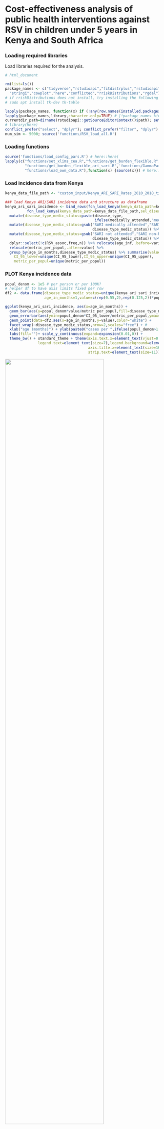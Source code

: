 Cost-effectiveness analysis of public health interventions against RSV
in children under 5 years in Kenya and South Africa
================

### Loading required libraries

Load libraries required for the analysis.

``` r
# html_document

rm(list=ls())
package_names <- c("tidyverse","rstudioapi","fitdistrplus","rstudioapi","matrixStats", # "ungeviz",
  "stringi","cowplot","here","conflicted","rriskDistributions","rgdal")
# if rriskDistributions does not install, try installing the following libraries from the command line:
# sudo apt install tk-dev tk-table

lapply(package_names, function(x) if (!any(row.names(installed.packages()) %in% x)) {install.packages(x)})
lapply(package_names,library,character.only=TRUE) # [!package_names %in% "here"]
currentdir_path=dirname(rstudioapi::getSourceEditorContext()$path); setwd(currentdir_path)
# library(here)
conflict_prefer("select", "dplyr"); conflict_prefer("filter", "dplyr")
num_sim <- 5000; source('functions/RSV_load_all.R')
```

### Loading functions

``` r
source('functions/load_config_pars.R') # here::here(
lapply(c("functions/set_xlims_cea.R","functions/get_burden_flexible.R",
         "functions/get_burden_flexible_ari_sari.R",'functions/GammaParmsFromQuantiles.R',
         "functions/load_own_data.R"),function(x) {source(x)}) # here::here()
```

### Load incidence data from Kenya

``` r
kenya_data_file_path <- "custom_input/Kenya_ARI_SARI_Rates_2010_2018_tidydata_updated_2021_08.csv"

### load Kenya ARI/SARI incidence data and structure as dataframe
kenya_ari_sari_incidence <- bind_rows(fcn_load_kenya(kenya_data_path=kenya_data_file_path,sel_disease="ARI")$rsv_incidence_ageinf,
          fcn_load_kenya(kenya_data_path=kenya_data_file_path,sel_disease="SARI")$rsv_incidence_ageinf) %>% 
  mutate(disease_type_medic_status=paste(disease_type, 
                                         ifelse(medically_attended,"medically attended","not attended")) ) %>%
  mutate(disease_type_medic_status=gsub("SARI medically attended","SARI hospitalised",
                                        disease_type_medic_status)) %>%
  mutate(disease_type_medic_status=gsub("SARI not attended","SARI non-hospitalised",
                                        disease_type_medic_status)) %>%
  dplyr::select(!c(RSV_assoc,freq,n)) %>% relocate(age_inf,.before=variable) %>% 
  relocate(metric_per_popul,.after=value) %>% 
  group_by(age_in_months,disease_type_medic_status) %>% summarise(value=unique(value),
    CI_95_lower=unique(CI_95_lower),CI_95_upper=unique(CI_95_upper),
    metric_per_popul=unique(metric_per_popul))
```

### PLOT Kenya incidence data

``` r
popul_denom <- 1e5 # per person or per 100K?
# helper df to have axis limits fixed per row
df2 <- data.frame(disease_type_medic_status=unique(kenya_ari_sari_incidence$disease_type_medic_status),
                  age_in_months=1,value=c(rep(0.55,2),rep(0.125,2))*popul_denom)

ggplot(kenya_ari_sari_incidence, aes(x=age_in_months)) + 
  geom_bar(aes(y=popul_denom*value/metric_per_popul,fill=disease_type_medic_status),position="stack",stat="identity") +
  geom_errorbar(aes(ymin=popul_denom*CI_95_lower/metric_per_popul,ymax=popul_denom*CI_95_upper/metric_per_popul),size=0.4) +
  geom_point(data=df2,aes(x=age_in_months,y=value),color="white") +
  facet_wrap(~disease_type_medic_status,nrow=2,scales="free") + # 
  xlab("age (months)") + ylab(paste0("cases per ",ifelse(popul_denom>1,"100,000 ",""), "person year",ifelse(popul_denom>1,"s",""))) +
  labs(fill="")+ scale_y_continuous(expand=expansion(0.01,0)) +
  theme_bw() + standard_theme + theme(axis.text.x=element_text(vjust=0.5,size=8),axis.text.y=element_text(size=8),
               legend.text=element_text(size=7),legend.background=element_rect(fill=NA),legend.position="bottom", # c(0.92,0.925)
                                      axis.title.x=element_text(size=10),axis.title.y=element_text(size=10),
                                      strip.text=element_text(size=11))
```

<img src="reprod_figs_files/figure-gfm/unnamed-chunk-4-1.png" width="80%" />

``` r
save_flag=FALSE
if (save_flag){
ggsave(paste0("output/cea_plots/kenya_ari_sari_burden_errorbars_grouped_",ifelse(popul_denom>1,"per100k",""),".png"),
        width=42,height=22,units="cm") }
```

### Fit the uncertainty in ARI/SARI incidence data for Kenya with gamma distributions

``` r
ci50_range <- c(25,75)/1e2; ci95_range <- c(2.5,97.5)/1e2
kenya_nonhosp_hosp_incid_ari_sari <- lapply(c("ARI","SARI"), function(x)
  fcn_gen_nonhosp_hosp_incid_samples_kenya(kenya_data_file_path,sel_disease=x,n_iter=5e3,age_maxval=60,
            CI_intervals=ci95_range,randsampl_distrib_type="gamma"))
names(kenya_nonhosp_hosp_incid_ari_sari)=c("ARI","SARI")
```

### Load Kenya deaths data & fit CI95 values with gamma distributions again

``` r
# Load data
deaths_kenya <- read_csv("custom_input/deaths_kenya_tidy_adjusted_02_2022.csv") %>% 
  filter(variable=="rate" & !age_in_months %in% c("<12","12-23","<24","24-59","<60")) %>% 
  mutate(age_in_months=ifelse(age_in_months=="<1","0",age_in_months),freq=1) %>% 
  mutate(freq=ifelse(grepl('-',age_in_months),as.numeric(sapply(age_in_months, 
                              function(x) diff(as.numeric(unlist(strsplit(x,"-"))))))+1,freq)) %>% 
  mutate(age_in_months_orig=factor(age_in_months,levels=unique(age_in_months)),
         age_in_months=ifelse(grepl('-',age_in_months), 
                              sapply(strsplit(age_in_months,'-'),'[[',1),age_in_months)) %>%
  uncount(weights=freq, .id="n",.remove=F) %>% mutate(age_inf=as.numeric(age_in_months)+(n-1)) %>% 
  dplyr::select(!c(n,freq,age_in_months)) %>% relocate(age_inf,.before=value)

# Fit
kenya_deaths_distrib_params <- bind_rows(lapply(c("yes","no"), function(y_no) data.frame(age_inf=0:59, 
  t(sapply(1:(nrow(deaths_kenya)/2), function(x) gamma.parms.from.quantiles(p=c(2.5,97.5)/100, 
  q=as.numeric((deaths_kenya %>% mutate(CI_95_lower=ifelse(CI_95_lower==0,0.1,CI_95_lower)) %>% 
                  filter(in_hospital==y_no) %>% 
  dplyr::select(c(CI_95_lower,CI_95_upper)))[x,]))[c("shape","rate")])),in_hospital=y_no))) %>% 
  mutate(shape=unlist(shape),rate=unlist(rate))
```

### Generate samples for Kenya deaths from the fitted distributions

``` r
kenya_deaths_incid <- lapply(c("yes","no"), function(y_no) t(sapply(0:59, function(x) 
    rgamma(5e3,shape=(kenya_deaths_distrib_params %>% filter(age_inf==x&in_hospital==y_no))$shape,
          rate=(kenya_deaths_distrib_params %>% filter(age_inf==x&in_hospital==y_no))$rate)))/1e5)
names(kenya_deaths_incid)=c("hosp","nonhosp")
```

### Load deaths data for South Africa

``` r
deaths_SA <- read_csv("custom_input/mortality South Africa updated17_01_2022_TIDY.csv") %>% 
  rename(age_in_months=`age in months`,CI_95_lower=LCI,CI_95_upper=UCI,in_hospital=`medically attended`) %>% 
  filter(!in_hospital %in% "total") %>%
  mutate(in_hospital=ifelse(grepl("in-hospital",in_hospital),"yes","no")) %>%
  filter(variable %in% "rate" & !age_in_months %in% c("<1 year","<5 years")) %>% 
  mutate(age_in_months=ifelse(age_in_months=="<1","0",age_in_months),freq=1) %>% 
  mutate(freq=ifelse(grepl('-',age_in_months),as.numeric(sapply(age_in_months, 
                                      function(x) diff(as.numeric(unlist(strsplit(x,"-"))))))+1,freq)) %>% # 
  mutate(age_in_months_orig=factor(age_in_months,unique(age_in_months)),
         age_in_months=ifelse(grepl('-',age_in_months), 
                              sapply(strsplit(age_in_months,'-'),'[[',1),age_in_months)) %>%
  uncount(weights=freq, .id="n",.remove=F) %>% mutate(age_inf=as.numeric(age_in_months)+(n-1)) %>% 
  dplyr::select(!c(n,freq,age_in_months)) %>% relocate(age_inf,.before=value)
```

    ## Rows: 126 Columns: 7
    ## ── Column specification ────────────────────────────────────────────────────────
    ## Delimiter: ","
    ## chr (3): age in months, variable, medically attended
    ## dbl (4): value, LCI, UCI, metric_per_popul
    ## 
    ## ℹ Use `spec()` to retrieve the full column specification for this data.
    ## ℹ Specify the column types or set `show_col_types = FALSE` to quiet this message.

``` r
# plot separately
# ggplot(deaths_SA,aes(x=age_inf,y=value,color=in_hospital)) + geom_line() + geom_point() +
#   geom_ribbon(aes(ymin=CI_95_lower,ymax=CI_95_upper,fill=in_hospital),alpha=0.2) + theme_bw() +
#   scale_x_continuous(breaks=(0:30)*2,expand=expansion(0.01,0)) + scale_y_log10(breaks=2^(-3:7))
```

### Plot incidence of deaths/100k population for both countries

``` r
deaths_data <- bind_rows(deaths_SA %>% select(!age_inf) %>% group_by(age_in_months_orig,in_hospital) %>%
            summarise(value=unique(value),CI_95_lower=unique(CI_95_lower),CI_95_upper=unique(CI_95_upper),
            country="South Africa") %>% ungroup() %>% 
            mutate(age_in_months_orig=as.character(age_in_months_orig)),
        deaths_kenya %>% group_by(age_in_months_orig,in_hospital) %>% summarise(value=unique(value),
            CI_95_lower=unique(CI_95_lower),CI_95_upper=unique(CI_95_upper),country="Kenya")) %>%
        mutate(age_in_months_orig=factor(age_in_months_orig,levels=unique(age_in_months_orig))) %>% 
        group_by(country,age_in_months_orig) %>% 
        mutate(CI_95_lower_sum=sum(CI_95_lower),CI_95_upper_sum=sum(CI_95_upper)) %>% 
  mutate(in_hospital=ifelse(in_hospital=="yes","in-hospital","out-of-hospital"))
```

    ## `summarise()` has grouped output by 'age_in_months_orig'. You can override
    ## using the `.groups` argument.
    ## `summarise()` has grouped output by 'age_in_months_orig'. You can override
    ## using the `.groups` argument.

``` r
# PLOT
ggplot(deaths_data,aes(x=age_in_months_orig)) + 
  geom_bar(aes(y=value,fill=in_hospital),stat="identity") + # ,position="dodge"
  geom_errorbar(aes(ymin=CI_95_lower_sum,ymax=CI_95_upper_sum,group=in_hospital),size=0.2) + # ,position="dodge"
  facet_wrap(~country) + # ,nrow=2 # ,scales="free_y"
  xlab("age (months)") + ylab("deaths per 100,000 person year") + labs(fill="") +
  scale_y_continuous(expand=expansion(0.01,0),breaks=(0:12)*25) + theme_bw() + standard_theme + 
  theme(axis.text.x=element_text(vjust=0.5,size=11),axis.text.y=element_text(size=11),
    legend.text=element_text(size=13),legend.background=element_rect(fill=NA),strip.text=element_text(size=14),
    legend.position=c(0.88,0.925),axis.title.x=element_text(size=13),axis.title.y=element_text(size=13))
```

<img src="reprod_figs_files/figure-gfm/unnamed-chunk-9-1.png" width="80%" />

``` r
# SAVE
# ggsave("output/cea_plots/ALL_deaths_data_stacked_yfixed.png",width=32,height=18,units="cm")

# Calculate concentration of deaths in first 5 months
# (this is a bit crude bc assuming age group size = duration)
deaths_data %>% mutate(before_5_mts=as.numeric(age_in_months_orig)<=5,
                       size_agegr=ifelse(as.numeric(age_in_months_orig)<=12,1,
                                         ifelse(as.numeric(age_in_months_orig)<=16,2,12))) %>%
   group_by(country,before_5_mts) %>%  summarise(value=sum(value*size_agegr))
```

    ## `summarise()` has grouped output by 'country'. You can override using the
    ## `.groups` argument.

    ## # A tibble: 4 × 3
    ## # Groups:   country [2]
    ##   country      before_5_mts value
    ##   <chr>        <lgl>        <dbl>
    ## 1 Kenya        FALSE         659 
    ## 2 Kenya        TRUE          501 
    ## 3 South Africa FALSE         225.
    ## 4 South Africa TRUE          438

### Fit CI95s of South African deaths data with gamma distributions

``` r
SA_deaths_distrib_params <- bind_rows(lapply(c("yes","no"), 
        function(y_no) data.frame(age_inf=0:(nrow(deaths_SA)/2-1), 
        t(sapply(1:(nrow(deaths_SA)/2), function(x) gamma.parms.from.quantiles(p=c(2.5,97.5)/100, 
        q=as.numeric((deaths_SA %>% mutate(CI_95_lower=ifelse(CI_95_lower==0,0.1,CI_95_lower)) %>% 
        filter(in_hospital==y_no) %>% 
        dplyr::select(c(CI_95_lower,CI_95_upper)))[x,]))[c("shape","rate")])),in_hospital=y_no))) %>% 
  mutate(shape=unlist(shape),rate=unlist(rate))
# generate samples from fitted distribs
popul_denom<-unique(deaths_SA$metric_per_popul)
SA_deaths_incid <- lapply(c("yes","no"), function(y_no) t(sapply(0:(nrow(deaths_SA)/2-1), function(x) 
  rgamma(5e3,shape=(SA_deaths_distrib_params %>% filter(age_inf==x&in_hospital==y_no))$shape,
         rate=(SA_deaths_distrib_params %>% filter(age_inf==x&in_hospital==y_no))$rate)))/popul_denom)
names(SA_deaths_incid)=c("hosp","nonhosp")
```

### Check if the fits match the data well

``` r
ggplot(bind_rows(data.frame(age_inf=0:59,value=rowMeans(SA_deaths_incid$hosp),
            t(sapply(1:nrow(SA_deaths_incid$hosp),
    function(x) quantile(SA_deaths_incid$hosp[x,],probs=c(2.5,97.5)/100))),source="fit" ) %>%
      rename(CI_95_lower=`X2.5.`,CI_95_upper=`X97.5.`),
  deaths_SA %>% filter(in_hospital %in% "yes") %>%
      select(age_inf,value,CI_95_lower,CI_95_upper) %>%
    mutate(source="data",value=value/1e5,CI_95_lower=CI_95_lower/1e5,CI_95_upper=CI_95_upper/1e5) ),
      aes(x=age_inf,color=source,fill=source)) + geom_point(aes(y=value)) + geom_line(aes(y=value)) +
  geom_ribbon(aes(ymin=CI_95_lower,ymax=CI_95_upper),alpha=1/5) + scale_y_log10() +
  theme_bw() + standard_theme
```

<img src="reprod_figs_files/figure-gfm/unnamed-chunk-11-1.png" width="80%" />

### Load South African incidence data of RSV disease (ARI/SARI)

#### Load SARI data

``` r
SA_SARI_data <- fcn_load_s_afr(safr_data_path = "custom_input/s_afr_incidence_data_rate.csv") %>%
  mutate(disease_type_medic_status=paste(disease_type,
        ifelse(hospitalisation,"hospitalised","not hospitalised")) ) %>%
  rename(agegroup_mts=age) %>% 
  relocate(age_inf,.before=Province) %>% relocate(Province,.after=disease_type_medic_status) %>% 
  relocate(year,.before=Province)
```

    ## Rows: 1080 Columns: 10
    ## ── Column specification ────────────────────────────────────────────────────────
    ## Delimiter: ","
    ## chr (4): Province, year, disease_type, age
    ## dbl (5): age_inf, rate, rate_CI_lower, rate_CI_upper, popul_denom
    ## lgl (1): hospitalisation
    ## 
    ## ℹ Use `spec()` to retrieve the full column specification for this data.
    ## ℹ Specify the column types or set `show_col_types = FALSE` to quiet this message.

#### Load ILI (influenza-like illness) data

``` r
SA_ILI_data <- read_csv("custom_input/s_afr_ILI_incidence_rate_160921.csv") %>% 
  filter(!(grepl("<",agegroup) | agegroup %in% c("0-5m","6-11m","12-23m","24-59m","<5y"))) %>%
  mutate(agegroup_mts=agegroup,agegroup=gsub("m","",agegroup), freq=1) %>% 
  mutate(freq=ifelse(grepl('-',agegroup),as.numeric(sapply(agegroup,
                function(x) diff(as.numeric(unlist(strsplit(x,"-"))))))+1,freq)) %>% 
  mutate(agegroup=ifelse(grepl('-',agegroup), sapply(strsplit(agegroup,'-'),'[[',1),agegroup)) %>%
  uncount(weights=freq, .id="n",.remove=F) %>% 
  mutate(age_inf=as.numeric(agegroup)+(n-1)) %>% dplyr::select(!c(n,freq,agegroup)) %>% # 
  relocate(age_inf,.before=rate) %>% relocate(disease_type,.before=hospitalisation) %>%
  mutate(disease_type=ifelse(disease_type=="ILI","ARI",""),
         disease_type_medic_status=ifelse(hospitalisation,paste0("medically attended ",disease_type),
                paste0("non medically attended ",disease_type))) %>% 
  relocate(disease_type_medic_status,.before=Province)
```

    ## Rows: 38 Columns: 8
    ## ── Column specification ────────────────────────────────────────────────────────
    ## Delimiter: ","
    ## chr (3): agegroup, disease_type, Province
    ## dbl (4): rate, rate_CI_lower, rate_CI_upper, popul_denom
    ## lgl (1): hospitalisation
    ## 
    ## ℹ Use `spec()` to retrieve the full column specification for this data.
    ## ℹ Specify the column types or set `show_col_types = FALSE` to quiet this message.

#### Concatenate two datasets

``` r
if (!exists("SA_data")){ SA_data=bind_rows(SA_ILI_data,SA_SARI_data) }
```

### Plot South African disease incidence (ARI/SARI)

``` r
# put it into one dataframe
SA_ILI_SARI_rawdata <- bind_rows( 
  distinct(fcn_load_s_afr(safr_data_path="custom_input/s_afr_incidence_data_rate.csv") %>%
  mutate(disease_type_medic_status=paste(disease_type,
                     ifelse(hospitalisation,"hospitalised","not hospitalised"))) %>% select(!age_inf)),
read_csv("custom_input/s_afr_ILI_incidence_rate_160921.csv") %>% 
  filter(!(grepl("<",agegroup) | agegroup %in% c("0-5m","6-11m","12-23m","24-59m","<5y"))) %>%
  rename(age=agegroup) %>% mutate(disease_type=ifelse(disease_type=="ILI","ARI",""),
         disease_type_medic_status=ifelse(hospitalisation,paste0("medically attended ",disease_type),
                                          paste0("non medically attended ",disease_type))) ) %>%
  mutate(age=gsub("m","",age),age=factor(age,levels=unique(age)))
```

    ## Rows: 1080 Columns: 10
    ## ── Column specification ────────────────────────────────────────────────────────
    ## Delimiter: ","
    ## chr (4): Province, year, disease_type, age
    ## dbl (5): age_inf, rate, rate_CI_lower, rate_CI_upper, popul_denom
    ## lgl (1): hospitalisation
    ## 
    ## ℹ Use `spec()` to retrieve the full column specification for this data.
    ## ℹ Specify the column types or set `show_col_types = FALSE` to quiet this message.
    ## Rows: 38 Columns: 8
    ## ── Column specification ────────────────────────────────────────────────────────
    ## Delimiter: ","
    ## chr (3): agegroup, disease_type, Province
    ## dbl (4): rate, rate_CI_lower, rate_CI_upper, popul_denom
    ## lgl (1): hospitalisation
    ## 
    ## ℹ Use `spec()` to retrieve the full column specification for this data.
    ## ℹ Specify the column types or set `show_col_types = FALSE` to quiet this message.

``` r
# PLOT
plot_popul_denom <- 1e5 # per person or per 100K?
  # helper df to have axis limits fixed per row
  df2 <- data.frame(disease_type_medic_status=unique(SA_ILI_SARI_rawdata$disease_type_medic_status),age=1/2,
                    rate=c(rep(0.115,2),rep(0.32,2))*plot_popul_denom)
# create plot
ggplot(SA_ILI_SARI_rawdata,aes(x=age)) + 
  geom_bar(aes(y=plot_popul_denom*rate/popul_denom,fill=disease_type_medic_status),position="stack",stat="identity") +
  geom_errorbar(aes(ymin=plot_popul_denom*rate_CI_lower/popul_denom,ymax=plot_popul_denom*rate_CI_upper/popul_denom),size=0.4) +
  geom_point(data=df2,aes(x=age,y=rate),color="white") +
  facet_wrap(~disease_type_medic_status,nrow=2,scales = "free") + # 
  xlab("age (months)") + ylab(paste0("cases per ",ifelse(popul_denom>1,"100,000 ",""), "person year",ifelse(popul_denom>1,"s",""))) +
  labs(fill="") + scale_y_continuous(expand=expansion(0.01,0)) +
  theme_bw() + standard_theme + theme(axis.text.x=element_text(vjust=0.5,size=8),axis.text.y=element_text(size=8),
               legend.text=element_text(size=7),legend.background=element_rect(fill=NA),legend.position="bottom", # c(0.92,0.925)
                                      axis.title.x=element_text(size=10),axis.title.y=element_text(size=10),
                                      strip.text=element_text(size=11))
```

<img src="reprod_figs_files/figure-gfm/unnamed-chunk-15-1.png" width="80%" />

``` r
# SAVE
# ggsave(paste0("output/cea_plots/SA_ari_sari_burden_errorbars_grouped_ILI_160921",ifelse(popul_denom>1,"per100k",""),".png"),
#        width=42,height=22,units="cm")
```

### Expanding ILI rates to ARI by taking % of ARI with fever in Kenya

``` r
ILI_adjust_SA=TRUE
if (ILI_adjust_SA) { # 
  print("divide by fever proportion")
  SA_data[SA_data$disease_type=="ARI",c("rate","rate_CI_lower","rate_CI_upper")]=
  SA_data[SA_data$disease_type=="ARI",c("rate","rate_CI_lower","rate_CI_upper")]/mean(c(0.333,0.205,0.16))
  divided_fever=TRUE 
  }
```

    ## [1] "divide by fever proportion"

### Fit South African ARI/SARI incidence data by fitting CI95s with gamma distributions

``` r
# CI lower limit should not be 0 -> setting it to 1 in those cases where it's 0
# since average value of mean rate is > 1000, this does not change results more than 0.1%
SA_data$rate_CI_lower[SA_data$age_inf==0 & SA_data$disease_type=="ARI"]=1

### generate 5e3 sample paths for CEA
sa_nonhosp_hosp_incid_ari_sari=lapply(c("ARI","SARI"), 
      function(x) fcn_gen_nonhosp_hosp_incid_samples_SA(SA_data,diseasetype=x,
      n_iter=5e3, age_maxval=60,CI_intervals=ci95_range,randsampl_distrib_type="gamma"))
```

    ## [1] "fitting gamma distrib. to data means and CI95s"
    ## [1] "fitting gamma distrib. to data means and CI95s"

``` r
names(sa_nonhosp_hosp_incid_ari_sari)=c("ARI","SARI")
```

## Cost Estimates

### South African cost estimates

#### Inflation data

``` r
inflation_data <- (read_csv("custom_input/inflation_data.csv") %>% filter(grepl("South Africa",`Country Name`)))
```

    ## Rows: 266 Columns: 24
    ## ── Column specification ────────────────────────────────────────────────────────
    ## Delimiter: ","
    ## chr  (4): Country Name, Country Code, Indicator Name, Indicator Code
    ## dbl (20): 2001, 2002, 2003, 2004, 2005, 2006, 2007, 2008, 2009, 2010, 2011, ...
    ## 
    ## ℹ Use `spec()` to retrieve the full column specification for this data.
    ## ℹ Specify the column types or set `show_col_types = FALSE` to quiet this message.

``` r
inflation_rate <- 1+as.numeric(inflation_data[,(ncol(inflation_data)-5):ncol(inflation_data)])/100
# ratio of exchange rates 2014 vs 2021
exch_rate_adj <- 11.2/14.77
# adjustment of 2014 prices
hist_adj <- prod(inflation_rate)*exch_rate_adj
```

### Load South Africa outpatient cost

``` r
s_afr_outpatient_cost <- bind_rows(data.frame(age="0-59",mean=25,LCI=18.3,UCI=31.8,
                                          cost_type="healthcare",disease="outpatient",name="total"),
      read_csv("custom_input/s_afr_PDE_calcs.csv") %>% filter(grepl("outpatient",disease)) %>%  
  rename(mean=`Mean cost per illness episode (USD)`)) %>% 
  # adjustment for inflation and exch rate change
  mutate(mean=mean*hist_adj,LCI=LCI*hist_adj,UCI=UCI*hist_adj)
```

    ## Rows: 53 Columns: 7
    ## ── Column specification ────────────────────────────────────────────────────────
    ## Delimiter: ","
    ## chr (4): age, name, cost_type, disease
    ## dbl (3): Mean cost per illness episode (USD), LCI, UCI
    ## 
    ## ℹ Use `spec()` to retrieve the full column specification for this data.
    ## ℹ Specify the column types or set `show_col_types = FALSE` to quiet this message.

### Fitting cost estimates (CI95s) with gamma distributions

``` r
if (!any(grepl("shape",colnames(s_afr_outpatient_cost)))) {
  # colbind to original dataframe
for (k_row in 1:nrow(s_afr_outpatient_cost)) {
    gamma_fit <- c(get.gamma.par(p=ci95_range,q=c(s_afr_outpatient_cost$LCI[k_row],s_afr_outpatient_cost$UCI[k_row]),
                             show.output=F,plot=F),scaling=1)
  # if fitting fails, this can be overcome by dividing the costs by 100 and then scaling the fit 100x afterwards
  if (any(is.na(gamma_fit))) { 
    gamma_fit <- c(get.gamma.par(p=ci95_range,
                      q=c(s_afr_outpatient_cost$LCI[k_row],s_afr_outpatient_cost$UCI[k_row])/100,
                                                show.output=F,plot=F),scaling=100) 
    }
  sim_gamma <- rgamma(n=1e4,shape=gamma_fit["shape"],rate=gamma_fit["rate"])*gamma_fit["scaling"]
  gamma_fit <- c(gamma_fit,sim_mean=mean(sim_gamma),
                     sim_ci95_low=as.numeric(quantile(sim_gamma,probs=ci95_range[1])),
                     sim_ci95_up=as.numeric(quantile(sim_gamma,probs=ci95_range[2])))
  if (k_row==1) { SA_outpatient_fit_pars <- gamma_fit } else {
    SA_outpatient_fit_pars <- bind_rows(SA_outpatient_fit_pars,gamma_fit)} 
}
# bind together
  s_afr_outpatient_cost <- bind_cols(s_afr_outpatient_cost,SA_outpatient_fit_pars) %>% 
  mutate(freq=ifelse(grepl('-',age),
                     as.numeric(sapply(age, function(x) diff(as.numeric(unlist(strsplit(x,"-"))))))+1,1)) %>%
  mutate(age=ifelse(grepl('-',age), sapply(strsplit(age,'-'),'[[',1),age)) %>%
  uncount(weights=freq, .id="n",.remove=F) %>% # dplyr::
  mutate(age=as.numeric(age)+(n-1)) %>% select(!c(n,freq)) 
}
```

    ## Warning: The fitting procedure 'L-BFGS-B' has failed (convergence error occurred
    ## or specified tolerance not achieved)!

    ## Warning: The fitting procedure 'BFGS' has failed (convergence error occurred or
    ## specified tolerance not achieved)!

    ## The fitting procedure 'L-BFGS-B' was successful!
    ## The fitting procedure 'L-BFGS-B' was successful!
    ## The fitting procedure 'L-BFGS-B' was successful!
    ## The fitting procedure 'L-BFGS-B' was successful!
    ## The fitting procedure 'L-BFGS-B' was successful!
    ## The fitting procedure 'L-BFGS-B' was successful!

``` r
# PLOT: compare with and data
ggplot(s_afr_outpatient_cost) + geom_point(aes(x=mean,y=sim_mean,color=name,fill=cost_type),shape=21,size=3) +
   theme_bw() + scale_x_log10() + scale_y_log10(expand=expansion(0.1,0))
```

![](reprod_figs_files/figure-gfm/unnamed-chunk-20-1.png)<!-- --> ###
Load inpatient costs (South Africa)

``` r
s_afr_inpatient_cost <- read_csv("custom_input/s_afr_PDE_calcs.csv") %>% 
  filter(!name %in% "PDE" & grepl("inpatient",disease)) %>% 
  rename(mean=`Mean cost per illness episode (USD)`) %>%
  mutate(freq=ifelse(grepl('-',age),
                     as.numeric(sapply(age, function(x) diff(as.numeric(unlist(strsplit(x,"-"))))))+1,1)) %>% 
  mutate(age=ifelse(grepl('-',age), sapply(strsplit(age,'-'),'[[',1),age)) %>% 
  uncount(weights=freq, .id="n",.remove=F) %>% # dplyr::
  mutate(age=as.numeric(age)+(n-1)) %>% select(!c(n,freq)) %>%
  mutate(mean=mean*hist_adj,LCI=LCI*hist_adj,UCI=UCI*hist_adj) # adjustment for inflation and exch rate change
```

    ## Rows: 53 Columns: 7
    ## ── Column specification ────────────────────────────────────────────────────────
    ## Delimiter: ","
    ## chr (4): age, name, cost_type, disease
    ## dbl (3): Mean cost per illness episode (USD), LCI, UCI
    ## 
    ## ℹ Use `spec()` to retrieve the full column specification for this data.
    ## ℹ Specify the column types or set `show_col_types = FALSE` to quiet this message.

### Fit inpatient cost estimates (South Africa) with gamma distributions

``` r
if (!any(grepl("shape",colnames(s_afr_inpatient_cost)))){
  sa_costs_unique <- s_afr_inpatient_cost %>% select(c(name,mean,LCI,UCI,cost_type,disease)) %>% distinct()
  for (k_row in 1:nrow(sa_costs_unique)) {
    g_fit_data <- c(ifelse(sa_costs_unique$LCI[k_row]==0,0.01,sa_costs_unique$LCI[k_row]),
                    sa_costs_unique$UCI[k_row])
    fit_gamma <- c(get.gamma.par(q=g_fit_data,p=ci95_range,show.output=F,plot=F)[c("shape","rate")],scaling=1)
    if (any(is.na(fit_gamma))) {
      print("first fit unsuccesful, re-fit with rescaling")
      fit_gamma <- c(get.gamma.par(q=g_fit_data/100,p=ci95_range,show.output=F,plot=F)[c("shape","rate")],scaling=100)
      }
    sim_gam<-rgamma(n=1e4,rate=fit_gamma["rate"],shape=fit_gamma["shape"])*fit_gamma["scaling"]
    gamma_out<-c(n=k_row,fit_gamma,sim_mean=mean(sim_gam),
                 sim_ci95_low=as.numeric(quantile(sim_gam,probs=ci95_range[1])),
                 sim_ci95_up=as.numeric(quantile(sim_gam,probs=ci95_range[2])))
    if (k_row==1) { gamma_fits <- gamma_out  } else { gamma_fits <- bind_rows(gamma_fits,gamma_out)}
  }
  s_afr_inpatient_cost <- left_join(s_afr_inpatient_cost,
            left_join(sa_costs_unique %>% mutate(n=row_number()),gamma_fits,by="n") %>% select(!n),
            by=c("name","mean","LCI","UCI","cost_type","disease"))
}
```

    ## [1] "first fit unsuccesful, re-fit with rescaling"
    ## [1] "first fit unsuccesful, re-fit with rescaling"
    ## [1] "first fit unsuccesful, re-fit with rescaling"
    ## [1] "first fit unsuccesful, re-fit with rescaling"
    ## [1] "first fit unsuccesful, re-fit with rescaling"
    ## [1] "first fit unsuccesful, re-fit with rescaling"
    ## [1] "first fit unsuccesful, re-fit with rescaling"
    ## [1] "first fit unsuccesful, re-fit with rescaling"
    ## [1] "first fit unsuccesful, re-fit with rescaling"
    ## [1] "first fit unsuccesful, re-fit with rescaling"
    ## [1] "first fit unsuccesful, re-fit with rescaling"
    ## [1] "first fit unsuccesful, re-fit with rescaling"
    ## [1] "first fit unsuccesful, re-fit with rescaling"
    ## [1] "first fit unsuccesful, re-fit with rescaling"
    ## [1] "first fit unsuccesful, re-fit with rescaling"
    ## [1] "first fit unsuccesful, re-fit with rescaling"
    ## [1] "first fit unsuccesful, re-fit with rescaling"
    ## [1] "first fit unsuccesful, re-fit with rescaling"
    ## [1] "first fit unsuccesful, re-fit with rescaling"
    ## [1] "first fit unsuccesful, re-fit with rescaling"
    ## [1] "first fit unsuccesful, re-fit with rescaling"
    ## [1] "first fit unsuccesful, re-fit with rescaling"
    ## [1] "first fit unsuccesful, re-fit with rescaling"

``` r
list_SA_costs <- list("inpatient"=s_afr_inpatient_cost,"outpatient"=s_afr_outpatient_cost)

# cost data types:
# list_SA_costs$inpatient %>% select(c(name,disease,cost_type)) %>% distinct()
# list_SA_costs$outpatient %>% select(c(name,disease,cost_type)) %>% distinct()
```

#### Check if (South Afr) inpatient cost fits are good

``` r
ggplot(s_afr_inpatient_cost,aes(x=age)) + geom_line(aes(y=mean)) + geom_point(aes(y=mean),shape=21) +
  geom_line(aes(y=sim_mean),color="red") + geom_point(aes(y=sim_mean),shape=21,color="red") +
  geom_ribbon(aes(ymin=LCI,ymax=UCI),alpha=0.2) + geom_ribbon(aes(ymin=sim_ci95_low,ymax=sim_ci95_up),fill="red",alpha=0.2) +
  facet_wrap(disease~name~cost_type,scales="free_y") + theme_bw() + standard_theme +
  theme(axis.text.x=element_text(vjust=0.5,size=8),axis.text.y=element_text(size=8),
               legend.text=element_text(size=7),legend.background=element_rect(fill=NA),legend.position="bottom", # c(0.92,0.925)
                                      axis.title.x=element_text(size=10),axis.title.y=element_text(size=10),
                                      strip.text=element_text(size=11)) + ggtitle("black: data, red = fitted values")
```

<img src="reprod_figs_files/figure-gfm/unnamed-chunk-23-1.png" width="80%" />
## KENYA cost estimates

### Load Kenya cost data

``` r
kenya_costs <- read_csv("custom_input/kenya_costing_tables_tidy.csv")
```

    ## Rows: 34 Columns: 8
    ## ── Column specification ────────────────────────────────────────────────────────
    ## Delimiter: ","
    ## chr (4): variable, Age in months, site, currency
    ## dbl (4): mean, median, ci95_low, ci95_up
    ## 
    ## ℹ Use `spec()` to retrieve the full column specification for this data.
    ## ℹ Specify the column types or set `show_col_types = FALSE` to quiet this message.

``` r
# using inpatient/outpatient ratio in South Africa OR study from Malawi, taken from:
# https://www.ncbi.nlm.nih.gov/pmc/articles/PMC7864144/
in_outpatient_cost_ratio <- 45.37/9.26
# we assume that inpatient/outpatient cost ratio is same as in Malawi, and total cost
# (# inpatients)*outpatient_cost*SA_in_outpatient_ratio + (# outpatients)*outpatient_cost = total cost
# outpatient_cost = (total cost)/[(# inpatients)*SA_in_outpatient_ratio + (# outpatients)]
KEN_outpatient_cost <- kenya_costs$mean[kenya_costs$variable %in% "Total healthcare cost"]/
  (kenya_costs$mean[grepl("Total number of inpatients",kenya_costs$variable)]*in_outpatient_cost_ratio + 
     kenya_costs$mean[grepl("Total number of outpatients",kenya_costs$variable)])
# assemble list
ken_inpatient_rows <- kenya_costs %>% filter(grepl("Siaya",site) & grepl("Total patient",variable))
```

### Fit Kenya cost data with gamma distributions

``` r
list_KEN_costs <- list(inpatient_household=bind_cols(
  kenya_costs %>% filter(grepl("Siaya",site) & grepl("Total patient",variable)), 
  t(sapply(1:nrow(ken_inpatient_rows), function(x)
  unlist(get.gamma.par(q=c(ken_inpatient_rows$ci95_low[x],ken_inpatient_rows$median[x],
            ken_inpatient_rows$ci95_up[x])/100,p=c(2.5,50,97.5)/100,plot=F)[c("shape","rate")]))),scaling=100),
  inpatient_healthcare_system=KEN_outpatient_cost*in_outpatient_cost_ratio,outpatient_cost=KEN_outpatient_cost)
```

    ## The fitting procedure 'L-BFGS-B' was successful!

    ## $par
    ## [1] 111.46629  70.42779
    ## 
    ## $value
    ## [1] 6.772076e-05
    ## 
    ## $counts
    ## function gradient 
    ##       29       29 
    ## 
    ## $convergence
    ## [1] 0
    ## 
    ## $message
    ## [1] "CONVERGENCE: REL_REDUCTION_OF_F <= FACTR*EPSMCH"

## Efficacy figures

``` r
lists_of_effics <- list(
  # published novavax data (MV), for mAB: https://www.nejm.org/doi/pdf/10.1056/NEJMoa2110275?articleTools=true)
  list(mat_vacc=list(sympt_disease=c(mean=0.394,CI95_low=0.053,CI95_high=0.612),
                                         hospit=c(mean=0.444,CI95_low=0.196,CI95_high=0.615),
                                         severe=c(mean=0.483,CI95_low=-8.2/100,CI95_high=0.753), # c(mean=0.483,-8.2/100,0.753)
                                         half_life=36.5/30,duration=3),
                           monocl_ab=list(sympt_disease=c(mean=0.772,CI95_low=0.587,CI95_high=0.875),
                                hospit=c(mean=0.611,CI95_low=-3.7/100,CI95_high=0.854),
                                half_life=59.3/30,duration=5)),
  # Phase II data for nirsevimab (mAb): sympt_disease=c(mean=0.701,CI95_low=0.523,CI95_high=0.812),
                                          # hospit=c(mean=0.784,CI95_low=0.519,CI95_high=0.903),
                                          # half_life=59.3/30,duration=5))
  # new data (for MV: Pfizer data from conference, for mAB: https://www.nejm.org/doi/pdf/10.1056/NEJMoa2110275?articleTools=true)
                    list(mat_vacc=list(sympt_disease=c(mean=0.847,CI95_low=0.216,CI95_high=0.976),
                                hospit=c(mean=0.847,CI95_low=0.216,CI95_high=0.976), # no sep data
                                severe=c(mean=0.915,CI95_low=-5.6/100,CI95_high=0.998),
                                half_life=36.5/30,duration=3),
                           monocl_ab=list(sympt_disease=c(mean=0.772,CI95_low=0.587,CI95_high=0.875),
                                hospit=c(mean=0.611,CI95_low=-3.7/100,CI95_high=0.854),
                                half_life=59.3/30,duration=5)),
  # hypothetical, 40% mean effic for everything
  list(mat_vacc=list(sympt_disease=c(mean=0.4,CI95_low=0.2,CI95_high=0.6),
                     hospit=c(mean=0.4,CI95_low=0.2,CI95_high=0.6), # no sep data
                     severe=c(mean=0.4,CI95_low=0.2,CI95_high=0.6),half_life=36.5/30,duration=3),
       monocl_ab=list(sympt_disease=c(mean=0.4,CI95_low=0.2,CI95_high=0.6),
                      hospit=c(mean=0.4,CI95_low=0.2,CI95_high=0.6),half_life=59.3/30,duration=5)),
  # hypothetical, 60% mean effic for everything
  list(mat_vacc=list(sympt_disease=c(mean=0.6,CI95_low=0.4,CI95_high=0.8),
                     hospit=c(mean=0.6,CI95_low=0.4,CI95_high=0.8), # no sep data
                     severe=c(mean=0.6,CI95_low=0.4,CI95_high=0.8),half_life=36.5/30,duration=3),
       monocl_ab=list(sympt_disease=c(mean=0.6,CI95_low=0.4,CI95_high=0.8),
                      hospit=c(mean=0.6,CI95_low=0.4,CI95_high=0.8),half_life=59.3/30,duration=5)),
  list(mat_vacc=list(sympt_disease=c(mean=0.8,CI95_low=0.6,CI95_high=1),
                     hospit=c(mean=0.8,CI95_low=0.6,CI95_high=1), # no sep data
                     severe=c(mean=0.8,CI95_low=0.6,CI95_high=1),half_life=36.5/30,duration=3),
       monocl_ab=list(sympt_disease=c(mean=0.8,CI95_low=0.6,CI95_high=1),
                      hospit=c(mean=0.8,CI95_low=0.6,CI95_high=1),half_life=59.3/30,duration=5))
  )

efficacy_figures <- lists_of_effics[[1]]
```

### Fit efficacy by distributions

``` r
# fitting efficacy figures with a beta distribution
source("functions/fit_efficacy.R")
g(list_effic_betafit,allfits) %=% fcn_betafit_efficacy(effic_figs=efficacy_figures,
                                   scan_range_resol_nsample=c(min=-2,max=2,by=1/100,n_sample=2e4),
                                   optim_range_res=c(min=-1,max=2,by=0.04),optim_initguess=c(-0.05,1))
```

    ## [1] "mat_vacc"      "sympt_disease"
    ## [1] "mat_vacc" "hospit"  
    ## [1] "mat_vacc" "severe"  
    ## [1] "monocl_ab"     "sympt_disease"
    ## [1] "monocl_ab" "hospit"

``` r
# fit as: beta_fit <- rbeta(n=1e4,shape1=alphaval,shape2=betaval)*scale_val + shift_val
```

#### Shift distributions to fit the mean better? (set to false by default)

``` r
# if this is set to true, then the fit is shifted to be more aligned with the mean efficacy rather than
# the CI interval (beta distribution often cannot do both)
flag_adjust_to_mean <- FALSE
if (flag_adjust_to_mean){
mv_severe_err <- c(t(allfits %>% filter(interv=="mat_vacc" & disease=="severe") %>% 
                       select(c(data_mean,data_CI95_low,data_CI95_high)))) -
  c(t(allfits %>% filter(interv=="mat_vacc"&disease=="severe") %>% select(c(mean,CI95_low,CI95_high))))
# adjust
list_effic_betafit$mat_vacc$severe["shift_fit"] <- list_effic_betafit$mat_vacc$severe["shift_fit"] + mv_severe_err[1]
# try how mean changed
sim_beta <- (rbeta(n=1e4,shape1=list_effic_betafit$mat_vacc$severe["shape1"],
              shape2=list_effic_betafit$mat_vacc$severe["shape2"])*list_effic_betafit$mat_vacc$severe["scale_fit"])+
  list_effic_betafit$mat_vacc$severe["shift_fit"]
c(mean(sim_beta),quantile(sim_beta,probs=ci95_range))
}
```

### Dose prices

``` r
pricelist=list("mat_vacc"=2.5,"mAb"=5)
# loop thru: cntrs * interventions
cntrs_cea=c("KEN","ZAF")
par_table <- expand_grid(n_cntr_output=1:length(cntrs_cea),n_interv=1:2); read_calc_flag=c("calc","read")[1]
kenya_deaths_input=TRUE; SA_deaths_input=TRUE
```

### Set if exponential waning of efficacy, create folder name

``` r
# exponential waning model used for efficacy
exp_wane_val <- FALSE
# parameters for exponential waning model
g(list_exp_waning_param,df_exp_waning_param) %=% fcn_exp_waning_rate(efficacy_figures,n_row=60)
# distribution used to fit efficacy figures
effic_dist_fit <- "beta" # 
lower_cov=FALSE # ; lower_cov_val=0.7
subfolder_name <- paste0("new_price_efficacy_",ifelse(kenya_deaths_input,"KENdeaths",""),
                       ifelse(SA_deaths_input,"_SAdeaths",""),
        "_CIs_SA_ILI_",ifelse(ILI_adjust_SA,"broader","narrow"),ifelse(exp_wane_val,"_expwaning",""),
        # ifelse(FALSE,paste0("_coverage",lower_cov_val),""),
        ifelse(flag_adjust_to_mean,"_adj_mv_sev_eff_mean",""),
        ifelse(grepl("gamma",effic_dist_fit),"","_effic_betafit"),"/") 
# ifelse(flag_publ_effic,"","_interim")
```

### Set up initial conditions

``` r
### Before starting loop for the FIRST TIME need to create temp folder (afterwards can comment out this line)
source("init_cea_calc_parallel.R")
```

    ## [1] "calculating costs"
    ## [1] "calculating averted burden"
    ## [1] "calculating total costs"
    ## [1] "aggregating output"

### Outputs of CEA to display

``` r
# outputs to display
all_cols=c("non_hosp_cases","hosp_cases",
           "rsv_deaths","rsv_deaths_disc",
           "total_DALY","total_DALY_disc",
           "cost_rsv_hosp",
           "total_medical_cost","total_medical_cost_disc",
           "incremental_cost","incremental_cost_disc",
           "total_medical_cost_averted","total_medical_cost_disc_averted",
           "non_hosp_cases_averted","hosp_cases_averted",
           "rsv_deaths_averted", 
           "total_DALY_averted","total_DALY_disc_averted",
           "SARI_averted",
           "incremental_cost/DALY_averted",
           "total_YLD","total_YLD_disc",
           "total_YLL","total_YLL_disc",
           "total_YLD_disc_averted","total_YLL_disc_averted",
           "hosp_SARI","non_hosp_SARI","ARI_averted") 
####
burden_cols <- all_cols[!grepl("cost|averted",all_cols)]; cost_cols <- all_cols[grepl("cost",all_cols)]
```

## RUN cost effectiveness calculations

``` r
ci50_range <- c(25,75)/1e2; ci95_range <- c(2.5,97.5)/1e2
# do we also want to calculate with projections from [Li 2020]
CALC_PROJECTION=TRUE
# run calculations (approx 3 mins if CALC_PROJECTION=FALSE, 6 mins if TRUE)
source("functions/cea_loop_cntr_interv.R")
```

### SAVE outputs of CEA

``` r
filenames <- list.files(paste0("output/cea_plots/",subfolder_name),pattern=".csv")[
  !(list.files(paste0("output/cea_plots/",subfolder_name),pattern=".csv") %in% "cea_summary_all.csv")]
filenames <- filenames[grepl("_cea_summary_mean_",filenames)]
for (k_filename in 1:length(filenames)) {
  x=read_csv(paste0("output/cea_plots/",subfolder_name,filenames[k_filename]))
  if (k_filename==1){ cea_summary_all=x } else { cea_summary_all=bind_rows(cea_summary_all,x) }
}
```

    ## Rows: 474 Columns: 18
    ## ── Column specification ────────────────────────────────────────────────────────
    ## Delimiter: ","
    ## chr  (4): source, variable, country_iso, intervention
    ## dbl (13): mean, median, CI50_low, CI50_high, CI95_low, CI95_high, norm_mean,...
    ## lgl  (1): source_num
    ## 
    ## ℹ Use `spec()` to retrieve the full column specification for this data.
    ## ℹ Specify the column types or set `show_col_types = FALSE` to quiet this message.
    ## Rows: 474 Columns: 18
    ## ── Column specification ────────────────────────────────────────────────────────
    ## Delimiter: ","
    ## chr  (4): source, variable, country_iso, intervention
    ## dbl (13): mean, median, CI50_low, CI50_high, CI95_low, CI95_high, norm_mean,...
    ## lgl  (1): source_num
    ## 
    ## ℹ Use `spec()` to retrieve the full column specification for this data.
    ## ℹ Specify the column types or set `show_col_types = FALSE` to quiet this message.
    ## Rows: 476 Columns: 18
    ## ── Column specification ────────────────────────────────────────────────────────
    ## Delimiter: ","
    ## chr  (4): source, variable, country_iso, intervention
    ## dbl (13): mean, median, CI50_low, CI50_high, CI95_low, CI95_high, norm_mean,...
    ## lgl  (1): source_num
    ## 
    ## ℹ Use `spec()` to retrieve the full column specification for this data.
    ## ℹ Specify the column types or set `show_col_types = FALSE` to quiet this message.
    ## Rows: 476 Columns: 18
    ## ── Column specification ────────────────────────────────────────────────────────
    ## Delimiter: ","
    ## chr  (4): source, variable, country_iso, intervention
    ## dbl (13): mean, median, CI50_low, CI50_high, CI95_low, CI95_high, norm_mean,...
    ## lgl  (1): source_num
    ## 
    ## ℹ Use `spec()` to retrieve the full column specification for this data.
    ## ℹ Specify the column types or set `show_col_types = FALSE` to quiet this message.

``` r
# add column of country
cea_summary_all <- cea_summary_all %>% 
                  mutate(plot_variable=NA,country_plot=ifelse(country_iso=="KEN","Kenya","South Africa"))
# save
write_csv(cea_summary_all,paste0("output/cea_plots/",subfolder_name,"cea_summary_all.csv"))
```

## Make summary plots of CEA

#### Settings for plots (variable names)

``` r
### READ IN results of simulations if already available 
# cea_summary_all <- read_csv(paste0("output/cea_plots/",subfolder_name,"cea_summary_all.csv"))
# replace names
old_new_names <- list(
  "old"=list(c("total_YLD","total_YLL","hosp_YLD","hosp_med_att_YLD","non_hosp_YLD","total_DALY"),
            c("rsv_deaths","hosp_SARI","non_hosp_SARI","hosp_cases","non_hosp_cases"),  # ,"ARI_YLD","SARI_YLD"
            c("admin_cost","cost_rsv_hosp","cost_rsv_outpatient","total_medical_cost")),
  "new"=list(c("total YLD","total YLL","YLD hospitalised cases","YLD medically attended cases",
                "YLD non-hospitalised cases","total DALY"),
              c("deaths","hospitalised SARI","non-hospitalised SARI","hospitalised cases","non-hospitalised cases"),
              c("admin. costs","hospitalisation costs","outpatient costs","total medical cost")))
```

### Figures on relative reduction of disease burden

``` r
save_flag=FALSE # TRUE
source("functions/fig_combined_burden_cost_reduct.R")
geom_text_font_size=4

for (k_plot in 1:length(plot_list)) {
  plot_list[[k_plot]] <- plot_list[[k_plot]] + 
    theme(axis.text.x=element_text(vjust=0.5,size=9),axis.text.y=element_text(size=8.5),plot.caption=element_text(size=9),
          legend.text=element_text(size=9),legend.background=element_rect(fill=NA),legend.position="bottom", # c(0.92,0.925)
          axis.title.x=element_text(size=10),axis.title.y=element_text(size=10),strip.text=element_text(size=9))
}
```

### Relative reduction in DALYs

``` r
# Disease burden
plot_list[[1]]
```

<img src="reprod_figs_files/figure-gfm/unnamed-chunk-37-1.png" width="100%" height="100%" />

### Relative reduction in deaths/hospitalisations

``` r
# deaths/ 
plot_list[[2]]
```

<img src="reprod_figs_files/figure-gfm/unnamed-chunk-38-1.png" width="100%" height="100%" />

### Relative reduction in treatment costs

``` r
# deaths/ 
plot_list[[3]]
```

<img src="reprod_figs_files/figure-gfm/unnamed-chunk-39-1.png" width="100%" height="100%" />

### Plots on ICERs

#### Run calculations of ICERs at different dose price levels

``` r
price_scaling_vect <- 1:20 
# calculates ICERs for different price levels (dataframe for default price: df_interv_incremcosts_icer)
source("functions/icer_plots.R")

# create dataframe with all prices
ICER_sensit_price <- bind_rows(list_scaled) %>%
  mutate(CI50_wrong=CI50_low>CI50_high,CI95_wrong=CI95_low>CI95_high,CI50_low_store=CI50_low,CI95_low_store=CI95_low) %>% # 
  mutate(CI50_low=ifelse(CI50_wrong,CI50_high,CI50_low),CI95_low=ifelse(CI50_wrong,CI95_high,CI95_low),
         CI50_high=ifelse(CI95_wrong,CI50_low_store,CI50_high),CI95_high=ifelse(CI95_wrong,CI95_low_store,CI95_high)) %>%
  select(!c(CI50_wrong,CI95_wrong,CI50_low_store,CI95_low_store)) %>% mutate(across(where(is.numeric),round,1))
```

#### Plot ICERs across price range

Darker shading = CI50, lighter = CI95

``` r
price_limit_MV=30; SAVE_FLAG=F
source("functions/icer_range_plots.R")
```

    ## `summarise()` has grouped output by 'intervention'. You can override using the
    ## `.groups` argument.
    ## `summarise()` has grouped output by 'intervention'. You can override using the
    ## `.groups` argument.
    ## `summarise()` has grouped output by 'intervention'. You can override using the
    ## `.groups` argument.
    ## `summarise()` has grouped output by 'intervention'. You can override using the
    ## `.groups` argument.

``` r
# plots are in the list `p_icer_plotlist`: 
p <- p_icer_plotlist[[4]] + 
  theme(axis.text.x=element_text(vjust=0.5,size=9),axis.text.y=element_text(size=8.5),plot.caption=element_text(size=9),
        legend.text=element_text(size=9),legend.background=element_rect(fill=NA),legend.position="bottom",
          axis.title.x=element_text(size=10),axis.title.y=element_text(size=10),strip.text.x=element_text(size=9))

p
```

<img src="reprod_figs_files/figure-gfm/unnamed-chunk-41-1.png" width="100%" />

### Plot for a few selected prices (Figure 5 in manuscript)

``` r
sel_prices <- list(MV=c(2.5,5,10,20),mAb=c(10,20,40,80)); n_price=length(sel_prices$MV)
# selected DALY metric
sel_DALY_pattern = c("incremental cost/DALY averted","incremental cost/DALY \\(disc")[1]
ICER_sensit_price %>% filter(grepl(sel_DALY_pattern,variable) ) %>% 
  filter( (intervention %in% "MV" & price %in% sel_prices$MV) | (intervention %in% "mAb" & price %in% sel_prices$mAb) ) %>%
  ungroup() %>% group_by(country_iso,intervention) %>% mutate(n_ord=row_number()) %>% 
  mutate(n_ord=ifelse(country_iso %in% "ZAF",n_ord+2*n_price,n_ord)) %>% # # ICER_sensit_price$
  mutate(n_ord=ifelse(intervention %in% "MV",n_ord+n_price,n_ord)) %>% # 
  arrange(n_ord) %>% mutate(cnt_int=factor(cnt_int,levels=unique(cnt_int)),
                            price_interv=factor(price_interv,levels=unique(price_interv))) %>%
  ggplot() + geom_boxplot(aes(x=cnt_int,middle=median, color=price_interv,
                              lower=CI50_low,upper=CI50_high,ymin=CI95_low,ymax=CI95_high),
                          position=position_dodge(width=dodge_val),stat="identity",width=0.85) + # ,size=1.1
  facet_wrap(~variable,scales="free_y",nrow=3) +
  scale_color_manual(values=c(colorRampPalette(colors=c("rosybrown","red"))(n_price),
                              colorRampPalette(colors=c("blue","blueviolet"))(n_price))) +
  geom_vline(xintercept=c(4.5,12.5),linetype="dashed",size=0.3) + 
  geom_vline(xintercept=c(8.5),size=1/2) + geom_hline(yintercept=0,linetype="dashed",size=1/2) +
  xlab("") + ylab("cost in USD (median, CI50/95)") + labs(color="",linetype="") + guides(color=guide_legend(ncol=2)) + 
  scale_x_discrete(expand=expansion(0.05,0)) + 
  theme_bw() + standard_theme + theme(axis.text.x=element_text(angle=0,vjust=1/2,size=10),
                                      axis.text.y=element_text(size=10),strip.text=element_text(size=12),
                                      legend.text=element_text(size=11),legend.position="top",
                                      axis.title.y=element_text(size=12),strip.text.x=element_text(size=12)) 
```

<img src="reprod_figs_files/figure-gfm/unnamed-chunk-42-1.png" width="100%" height="100%" />

### Plots comparing different efficacy levels

``` r
list_folders_effic_scan <- c(
  "output/cea_plots/new_price_efficacy_KENdeaths_SAdeaths_CIs_SA_ILI_broader_effic_40pt_betafit_pricescan",
  "output/cea_plots/new_price_efficacy_KENdeaths_SAdeaths_CIs_SA_ILI_broader_effic_60pt_betafit_pricescan",
  "output/cea_plots/new_price_efficacy_KENdeaths_SAdeaths_CIs_SA_ILI_broader_effic_80pt_betafit_pricescan")

list_df_effic_scan=list()
for (k_folder in 1:length(list_folders_effic_scan)) {
  list_df_effic_scan[[k_folder]] <- read_csv(paste0(list_folders_effic_scan[k_folder],"/ICER_sensit_price.csv")) %>% 
    mutate(median_efficacy=c(40,60,80)[k_folder]) }

# transfrm into dataframe
df_effic_scan <- bind_rows(list_df_effic_scan)
# y axis limits
df_ylim <- df_effic_scan %>% 
  filter(grepl(sel_icer_var_pattern,variable)) %>% group_by(intervention,country_plot) %>%
  summarise(CI95_low_sep_cntr=min(CI95_low),CI95_high_sep_cntr=max(CI95_high),
            CI50_low_sep_cntr=min(CI50_low),CI50_high_sep_cntr=max(CI50_high)) %>% 
  group_by(intervention) %>% mutate(CI95_low=min(CI95_low_sep_cntr),CI95_high=max(CI95_high_sep_cntr),
                                    CI50_low=min(CI50_low_sep_cntr),CI50_high=max(CI50_high_sep_cntr))

# plot
ylim_var_name=list(c("CI50_low","CI50_high"),c("CI95_low","CI95_high"))[[1]]

df_effic_scan %>% filter(grepl(sel_icer_var_pattern,variable)) %>%
# PLOT
ggplot() + geom_line(aes(x=price,y=median,group=median_efficacy)) + 
  geom_ribbon(aes(x=price,ymin=CI50_low,ymax=CI50_high,group=median_efficacy,fill=paste0(median_efficacy,"%")),alpha=1/2) +
  geom_point(data=df_ylim,aes(x=10,y=get(ylim_var_name[1])),color="white") + 
  geom_point(data=df_ylim,aes(x=10,y=get(ylim_var_name[2])),color="white") +
  facet_wrap(intervention~country_plot,scales="free",nrow=2) + 
  geom_hline(data=hline_vals,aes(yintercept=value),size=1/3,linetype="dashed") + # ,5e3
  scale_x_continuous(breaks=(0:20)*5,expand=expansion(0.03,0)) + scale_y_continuous(expand=expansion(0.01,0)) +
  xlab("dose price (2019 USD)") + ylab("ICER (incremental cost per DALY averted)") +
  theme_bw() + standard_theme + plot_theme + labs(fill="median efficacy") + 
  theme(axis.text.x=element_text(angle=90,vjust=1/2,size=10),
        axis.text.y=element_text(size=10),strip.text=element_text(size=12),
        legend.text=element_text(size=11),legend.position="top",
        axis.title.x=element_text(size=12),axis.title.y=element_text(size=12),
        strip.text.x=element_text(size=12)) 
```

<img src="reprod_figs_files/figure-gfm/unnamed-chunk-43-1.png" width="100%" />

``` r
# SAVE
# ggsave(paste0("output/cea_plots/price_efficacy scan.png"),width=40,height=30,units="cm")
```

### Plots comparing CEA results with projected data vs new data

``` r
# load ungeviz library (from https://github.com/wilkelab/ungeviz)
# if not installed: devtools::install_github("wilkelab/ungeviz")
library(ungeviz)
# subfolder_name<-"new_price_efficacy_kenyadeaths_CIs/"
SAVE_FLAG=F
linerange_val=8; width_val=0.19; geom_text_font_size=3
source("functions/compar_plots_loop.R")
# plots are in `list_compar_plots`
list_compar_plots[[1]] + theme(axis.text.x=element_text(angle=90,vjust=1/2,size=10),
        axis.text.y=element_text(size=10),strip.text=element_text(size=12),
        legend.text=element_text(size=11),legend.position="top",
        axis.title.x=element_text(size=12),axis.title.y=element_text(size=12),
        strip.text.x=element_text(size=12)) 
```

<img src="reprod_figs_files/figure-gfm/unnamed-chunk-44-1.png" width="100%" height="100%" />

### Plots comparing reductions in DALYs and medical costs to previous projections

``` r
linerange_val=22; width_val=0.22; geom_text_font_size=4
source("functions/compar_plots_cost_red.R")
p_compar_plot_cost_red + theme(axis.text.x=element_text(angle=90,vjust=1/2,size=10),
        axis.text.y=element_text(size=10),strip.text=element_text(size=12),
        legend.text=element_text(size=11),legend.position="top",
        axis.title.x=element_text(size=12),axis.title.y=element_text(size=12),
        strip.text.x=element_text(size=12)) 
```

<img src="reprod_figs_files/figure-gfm/unnamed-chunk-45-1.png" width="100%" height="100%" />

### Plots comparing incremental costs to previous projections (at default price)

``` r
linerange_val=23; width_val=0.23; geom_text_font_size=5
source("functions/compar_plots_increm_cost.R")
p_increm_cost_compar + theme(axis.text.x=element_text(angle=90,vjust=1/2,size=10),
        axis.text.y=element_text(size=10),strip.text=element_text(size=12),
        legend.text=element_text(size=10),legend.position="top",
        axis.title.x=element_text(size=12),axis.title.y=element_text(size=12),
        strip.text.x=element_text(size=12)) 
```

<img src="reprod_figs_files/figure-gfm/unnamed-chunk-46-1.png" width="100%" height="100%" />

### Plots comparing ICERs to previous projections (at default price)

``` r
CI95_FLAG=F
linerange_val=24; width_val=0.4; geom_text_font_size=4.5
source("functions/icer_comp_plot.R"); 
p_icer_comp + theme(axis.text.x=element_text(angle=90,vjust=1/2,size=10),
        axis.text.y=element_text(size=10),strip.text=element_text(size=11),
        legend.text=element_text(size=10),legend.position="top",
        axis.title.x=element_text(size=12),axis.title.y=element_text(size=11),
        strip.text.x=element_text(size=10),plot.caption=element_text(size=9)) +
guides(color = guide_legend(override.aes = list(size=5)))
```

<img src="reprod_figs_files/figure-gfm/unnamed-chunk-47-1.png" width="100%" height="100%" />

``` r
# SAVE plot
# ggsave(paste0("output/cea_plots/",subfolder_name,"comparisons/ICER_KEN_ZAF.png"),width=38,height=32,units="cm")
# SAVE table of ICER comparisons
# write_csv(df_plot_icer_comp,paste0("output/cea_plots/",subfolder_name,"comparisons/ICER_KEN_ZAF.csv"))
```
